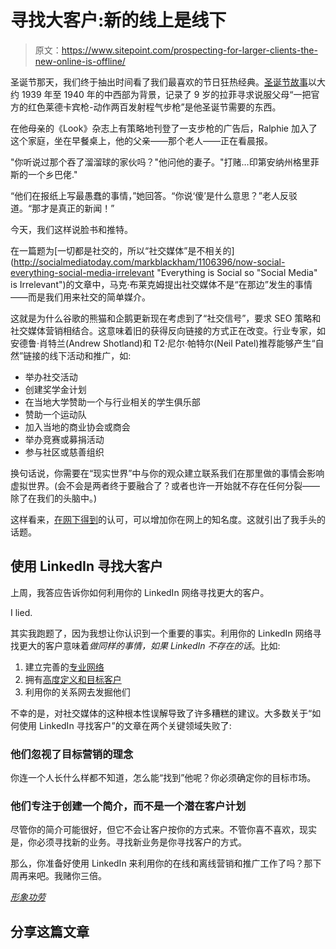 # 寻找大客户:新的线上是线下

> 原文：<https://www.sitepoint.com/prospecting-for-larger-clients-the-new-online-is-offline/>

圣诞节那天，我们终于抽出时间看了我们最喜欢的节日狂热经典。[圣诞节故事](http://www.youtube.com/watch?v=uvMLfSQrHKE)以大约 1939 年至 1940 年的中西部为背景，记录了 9 岁的拉菲寻求说服父母“一把官方的红色莱德卡宾枪-动作两百发射程气步枪”是他圣诞节需要的东西。

在他母亲的《Look》杂志上有策略地刊登了一支步枪的广告后，Ralphie 加入了这个家庭，坐在早餐桌上，他的父亲——那个老人——正在看晨报。

"你听说过那个吞了溜溜球的家伙吗？"他问他的妻子。"打赌…印第安纳州格里菲斯的一个乡巴佬."

“他们在报纸上写最愚蠢的事情，”她回答。“你说‘傻’是什么意思？”老人反驳道。“那才是真正的新闻！”

今天，我们这样说脸书和推特。

在一篇题为[一切都是社交的，所以“社交媒体”是不相关的](http://socialmediatoday.com/markblackham/1106396/now-social-everything-social-media-irrelevant "Everything is Social so "Social Media" is Irrelevant")的文章中，马克·布莱克姆提出社交媒体不是“在那边”发生的事情——而是我们用来社交的简单媒介。

这就是为什么谷歌的熊猫和企鹅更新现在考虑到了“社交信号”，要求 SEO 策略和社交媒体营销相结合。这意味着旧的获得反向链接的方式正在改变。行业专家，如安德鲁·肖特兰(Andrew Shotland)和 T2·尼尔·帕特尔(Neil Patel)推荐能够产生“自然”链接的线下活动和推广，如:

*   举办社交活动
*   创建奖学金计划
*   在当地大学赞助一个与行业相关的学生俱乐部
*   赞助一个运动队
*   加入当地的商业协会或商会
*   举办竞赛或募捐活动
*   参与社区或慈善组织

换句话说，你需要在“现实世界”中与你的观众建立联系我们在那里做的事情会影响虚拟世界。(会不会是两者终于要融合了？或者也许一开始就不存在任何分裂——除了在我们的头脑中。)

这样看来，[在网下得到](https://www.sitepoint.com/get-recognized/ "Get Recognized!")的认可，可以增加你在网上的知名度。这就引出了我手头的话题。

## 使用 LinkedIn 寻找大客户

上周，我答应告诉你如何利用你的 LinkedIn 网络寻找更大的客户。

I lied.

其实我跑题了，因为我想让你认识到一个重要的事实。利用你的 LinkedIn 网络寻找更大的客户意味着*做同样的事情，如果 LinkedIn 不存在的话*。比如:

1.  建立完善的[专业网络](https://www.sitepoint.com/network-your-way-to-business-person-status/ "Network Your Way to “Business Person” Status")
2.  拥有[高度定义和目标客户](https://www.sitepoint.com/target-marketing-the-secret-to-finding-better-clients/ "Target Marketing: The Secret to Finding Better Clients")
3.  利用你的关系网去发掘他们

不幸的是，对社交媒体的这种根本性误解导致了许多糟糕的建议。大多数关于“如何使用 LinkedIn 寻找客户”的文章在两个关键领域失败了:

### 他们忽视了目标营销的理念

你连一个人长什么样都不知道，怎么能“找到”他呢？你必须确定你的目标市场。

### 他们专注于创建一个简介，而不是一个潜在客户计划

尽管你的简介可能很好，但它不会让客户按你的方式来。不管你喜不喜欢，现实是，你必须寻找新的业务。寻找新业务是你寻找客户的方式。

那么，你准备好使用 LinkedIn 来利用你的在线和离线营销和推广工作了吗？那下周再来吧。我赌你三倍。

[*形象功劳*](http://www.sxc.hu/profile/ljleavell)

## 分享这篇文章